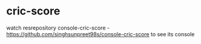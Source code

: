 # cric-score
watch resrepository console-cric-score - https://github.com/singhsunpreet98s/console-cric-score to see its console 
